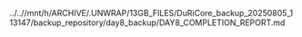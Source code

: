 ../..//mnt/h/ARCHIVE/.UNWRAP/13GB_FILES/DuRiCore_backup_20250805_113147/backup_repository/day8_backup/DAY8_COMPLETION_REPORT.md